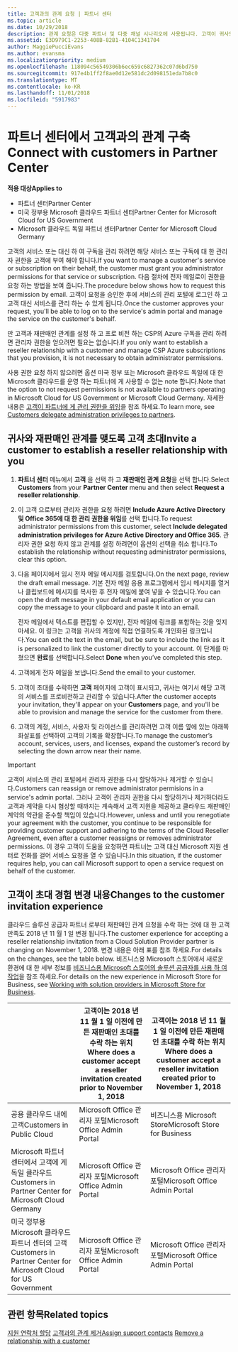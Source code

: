 ```yaml
---
title: 고객과의 관계 요청 | 파트너 센터
ms.topic: article
ms.date: 10/29/2018
description: 관계 요청은 다중 파트너 및 다중 채널 시나리오에 사용됩니다. 고객이 귀사의 위임된 관리자 권한을 제거했기 때문에 귀사에서 프로비전 또는 지원을 제공하려면 위임된 관리자 권한을 복원해야 하는 경우에도 유용합니다.
ms.assetid: E3D979C1-2253-408B-82B1-4104C1341704
author: MaggiePucciEvans
ms.author: evansma
ms.localizationpriority: medium
ms.openlocfilehash: 118094c56549306b6ec659c6827362c07d6bd750
ms.sourcegitcommit: 917e4b1ff2f8ae0d12e581dc2d098151eda7b8c0
ms.translationtype: MT
ms.contentlocale: ko-KR
ms.lasthandoff: 11/01/2018
ms.locfileid: "5917983"
---
```

# <a name="connect-with-customers-in-partner-center"></a><span data-ttu-id="32ad9-104">파트너 센터에서 고객과의 관계 구축</span><span class="sxs-lookup"><span data-stu-id="32ad9-104">Connect with customers in Partner Center</span></span>

**<span data-ttu-id="32ad9-105">적용 대상</span><span class="sxs-lookup"><span data-stu-id="32ad9-105">Applies to</span></span>**

-  <span data-ttu-id="32ad9-106">파트너 센터</span><span class="sxs-lookup"><span data-stu-id="32ad9-106">Partner Center</span></span>
-  <span data-ttu-id="32ad9-107">미국 정부용 Microsoft 클라우드 파트너 센터</span><span class="sxs-lookup"><span data-stu-id="32ad9-107">Partner Center for Microsoft Cloud for US Government</span></span>
-  <span data-ttu-id="32ad9-108">Microsoft 클라우드 독일 파트너 센터</span><span class="sxs-lookup"><span data-stu-id="32ad9-108">Partner Center for Microsoft Cloud Germany</span></span>

<span data-ttu-id="32ad9-109">고객의 서비스 또는 대신 하 여 구독을 관리 하려면 해당 서비스 또는 구독에 대 한 관리자 권한을 고객에 부여 해야 합니다.</span><span class="sxs-lookup"><span data-stu-id="32ad9-109">If you want to manage a customer's service or subscription on their behalf, the customer must grant you administrator permissions for that service or subscription.</span></span> <span data-ttu-id="32ad9-110">다음 절차에 전자 메일로이 권한을 요청 하는 방법을 보여 줍니다.</span><span class="sxs-lookup"><span data-stu-id="32ad9-110">The procedure below shows how to request this permission by email.</span></span> <span data-ttu-id="32ad9-111">고객이 요청을 승인한 후에 서비스의 관리 포털에 로그인 하 고 고객 대신 서비스를 관리 하는 수 있게 됩니다.</span><span class="sxs-lookup"><span data-stu-id="32ad9-111">Once the customer approves your request, you'll be able to log on to the service's admin portal and manage the service on the customer's behalf.</span></span> 

<span data-ttu-id="32ad9-112">만 고객과 재판매인 관계를 설정 하 고 프로 비전 하는 CSP의 Azure 구독을 관리 하려면 관리자 권한을 얻으려면 필요는 없습니다.</span><span class="sxs-lookup"><span data-stu-id="32ad9-112">If you only want to establish a reseller relationship with a customer and manage CSP Azure subscriptions that you provision, it is not necessary to obtain administrator permissions.</span></span>

<span data-ttu-id="32ad9-113">사용 권한 요청 하지 않으려면 옵션 미국 정부 또는 Microsoft 클라우드 독일에 대 한 Microsoft 클라우드를 운영 하는 파트너에 게 사용할 수 없는 note 합니다.</span><span class="sxs-lookup"><span data-stu-id="32ad9-113">Note that the option to not request permissions is not available to partners operating in Microsoft Cloud for US Government or Microsoft Cloud Germany.</span></span> <span data-ttu-id="32ad9-114">자세한 내용은 [고객이 파트너에 게 관리 권한을 위임](https://docs.microsoft.com/en-us/partner-center/customers_revoke_admin_privileges)을 참조 하세요.</span><span class="sxs-lookup"><span data-stu-id="32ad9-114">To learn more, see [Customers delegate administration privileges to partners](https://docs.microsoft.com/en-us/partner-center/customers_revoke_admin_privileges).</span></span>


## <a name="invite-a-customer-to-establish-a-reseller-relationship-with-you"></a><span data-ttu-id="32ad9-115">귀사와 재판매인 관계를 맺도록 고객 초대</span><span class="sxs-lookup"><span data-stu-id="32ad9-115">Invite a customer to establish a reseller relationship with you</span></span>

1.  <span data-ttu-id="32ad9-116">**파트너 센터** 메뉴에서 **고객** 을 선택 하 고 **재판매인 관계 요청**을 선택 합니다.</span><span class="sxs-lookup"><span data-stu-id="32ad9-116">Select **Customers** from your **Partner Center** menu and then select **Request a reseller relationship**.</span></span>

2.  <span data-ttu-id="32ad9-117">이 고객 으로부터 관리자 권한을 요청 하려면 **Include Azure Active Directory 및 Office 365에 대 한 관리 권한을 위임**를 선택 합니다.</span><span class="sxs-lookup"><span data-stu-id="32ad9-117">To request administrator permissions from this customer, select **Include delegated administration privileges for Azure Active Directory and Office 365**.</span></span> <span data-ttu-id="32ad9-118">관리자 권한 요청 하지 않고 관계를 설정 하려면이 옵션의 선택을 취소 합니다.</span><span class="sxs-lookup"><span data-stu-id="32ad9-118">To establish the relationship without requesting administrator permissions, clear this option.</span></span> 

3.  <span data-ttu-id="32ad9-119">다음 페이지에서 임시 전자 메일 메시지를 검토합니다.</span><span class="sxs-lookup"><span data-stu-id="32ad9-119">On the next page, review the draft email message.</span></span> <span data-ttu-id="32ad9-120">기본 전자 메일 응용 프로그램에서 임시 메시지를 열거나 클립보드에 메시지를 복사한 후 전자 메일에 붙여 넣을 수 있습니다.</span><span class="sxs-lookup"><span data-stu-id="32ad9-120">You can open the draft message in your default email application or you can copy the message to your clipboard and paste it into an email.</span></span> 

    <span data-ttu-id="32ad9-121">전자 메일에서 텍스트를 편집할 수 있지만, 전자 메일에 링크를 포함하는 것을 잊지 마세요. 이 링크는 고객을 귀사의 계정에 직접 연결하도록 개인화된 링크입니다.</span><span class="sxs-lookup"><span data-stu-id="32ad9-121">You can edit the text in the email, but be sure to include the link as it is personalized to link the customer directly to your account.</span></span> <span data-ttu-id="32ad9-122">이 단계를 마쳤으면 **완료**를 선택합니다.</span><span class="sxs-lookup"><span data-stu-id="32ad9-122">Select **Done** when you’ve completed this step.</span></span>

3.  <span data-ttu-id="32ad9-123">고객에게 전자 메일을 보냅니다.</span><span class="sxs-lookup"><span data-stu-id="32ad9-123">Send the email to your customer.</span></span>

5.  <span data-ttu-id="32ad9-124">고객이 초대를 수락하면 **고객** 페이지에 고객이 표시되고, 귀사는 여기서 해당 고객의 서비스를 프로비전하고 관리할 수 있습니다.</span><span class="sxs-lookup"><span data-stu-id="32ad9-124">After the customer accepts your invitation, they'll appear on your **Customers** page, and you'll be able to provision and manage the service for the customer from there.</span></span>

 
6.  <span data-ttu-id="32ad9-125">고객의 계정, 서비스, 사용자 및 라이선스를 관리하려면 고객 이름 옆에 있는 아래쪽 화살표를 선택하여 고객의 기록을 확장합니다.</span><span class="sxs-lookup"><span data-stu-id="32ad9-125">To manage the customer’s account, services, users, and licenses, expand the customer’s record by selecting the down arrow near their name.</span></span>


> [!IMPORTANT]  
> <span data-ttu-id="32ad9-126">고객이 서비스의 관리 포털에서 관리자 권한을 다시 할당하거나 제거할 수 있습니다.</span><span class="sxs-lookup"><span data-stu-id="32ad9-126">Customers can reassign or remove administrator permisions in a service's admin portal.</span></span> <span data-ttu-id="32ad9-127">그러나 고객이 관리자 권한을 다시 할당하거나 제거하더라도 고객과 계약을 다시 협상할 때까지는 계속해서 고객 지원을 제공하고 클라우드 재판매인 계약의 약관을 준수할 책임이 있습니다.</span><span class="sxs-lookup"><span data-stu-id="32ad9-127">However, unless and until you renegotiate your agreement with the customer, you continue to be responsible for providing customer support and adhering to the terms of the Cloud Reseller Agreement, even after a customer reassigns or removes administrator permissions.</span></span> <span data-ttu-id="32ad9-128">이 경우 고객이 도움을 요청하면 파트너는 고객 대신 Microsoft 지원 센터로 전화를 걸어 서비스 요청을 열 수 있습니다.</span><span class="sxs-lookup"><span data-stu-id="32ad9-128">In this situation, if the customer requires help, you can call Microsoft support to open a service request on behalf of the customer.</span></span>

## <a name="changes-to-the-customer-invitation-experience"></a><span data-ttu-id="32ad9-129">고객이 초대 경험 변경 내용</span><span class="sxs-lookup"><span data-stu-id="32ad9-129">Changes to the customer invitation experience</span></span>
<span data-ttu-id="32ad9-130">클라우드 솔루션 공급자 파트너 로부터 재판매인 관계 요청을 수락 하는 것에 대 한 고객 만족도 2018 년 11 월 1 일 변경 됩니다.</span><span class="sxs-lookup"><span data-stu-id="32ad9-130">The customer experience for accepting a reseller relationship invitation from a Cloud Solution Provider partner is changing on November 1, 2018.</span></span> <span data-ttu-id="32ad9-131">변경 내용은 아래 표를 참조 하세요.</span><span class="sxs-lookup"><span data-stu-id="32ad9-131">For details on the changes, see the table below.</span></span> <span data-ttu-id="32ad9-132">비즈니스용 Microsoft 스토어에서 새로운 환경에 대 한 세부 정보를 [비즈니스용 Microsoft 스토어의 솔루션 공급자를 사용 하 여 작업](https://docs.microsoft.com/en-us/microsoft-store/work-with-partner-microsoft-store-business)을 참조 하세요.</span><span class="sxs-lookup"><span data-stu-id="32ad9-132">For details on the new experience in Microsoft Store for Business, see [Working with solution providers in Microsoft Store for Business](https://docs.microsoft.com/en-us/microsoft-store/work-with-partner-microsoft-store-business).</span></span>

|  | <span data-ttu-id="32ad9-133">고객이는 2018 년 11 월 1 일 이전에 만든 재판매인 초대를 수락 하는 위치</span><span class="sxs-lookup"><span data-stu-id="32ad9-133">Where does a customer accept a reseller invitation created prior to November 1, 2018</span></span> | <span data-ttu-id="32ad9-134">고객이는 2018 년 11 월 1 일 이전에 만든 재판매인 초대를 수락 하는 위치</span><span class="sxs-lookup"><span data-stu-id="32ad9-134">Where does a customer accept a reseller invitation created prior to November 1, 2018</span></span> |
|---------|---------|---------
| <span data-ttu-id="32ad9-135">공용 클라우드 내에 고객</span><span class="sxs-lookup"><span data-stu-id="32ad9-135">Customers in Public Cloud</span></span> | <span data-ttu-id="32ad9-136">Microsoft Office 관리자 포털</span><span class="sxs-lookup"><span data-stu-id="32ad9-136">Microsoft Office Admin Portal</span></span> | <span data-ttu-id="32ad9-137">비즈니스용 Microsoft Store</span><span class="sxs-lookup"><span data-stu-id="32ad9-137">Microsoft Store for Business</span></span> |
| <span data-ttu-id="32ad9-138">Microsoft 파트너 센터에서 고객에 게 독일 클라우드</span><span class="sxs-lookup"><span data-stu-id="32ad9-138">Customers in Partner Center for Microsoft Cloud Germany</span></span> | <span data-ttu-id="32ad9-139">Microsoft Office 관리자 포털</span><span class="sxs-lookup"><span data-stu-id="32ad9-139">Microsoft Office Admin Portal</span></span> | <span data-ttu-id="32ad9-140">Microsoft Office 관리자 포털</span><span class="sxs-lookup"><span data-stu-id="32ad9-140">Microsoft Office Admin Portal</span></span> |
| <span data-ttu-id="32ad9-141">미국 정부용 Microsoft 클라우드 파트너 센터의 고객</span><span class="sxs-lookup"><span data-stu-id="32ad9-141">Customers in Partner Center for Microsoft Cloud for US Government</span></span> | <span data-ttu-id="32ad9-142">Microsoft Office 관리자 포털</span><span class="sxs-lookup"><span data-stu-id="32ad9-142">Microsoft Office Admin Portal</span></span> | <span data-ttu-id="32ad9-143">Microsoft Office 관리자 포털</span><span class="sxs-lookup"><span data-stu-id="32ad9-143">Microsoft Office Admin Portal</span></span> |


## <a name="related-topics"></a><span data-ttu-id="32ad9-144">관련 항목</span><span class="sxs-lookup"><span data-stu-id="32ad9-144">Related topics</span></span>

<span data-ttu-id="32ad9-145">[지원 연락처 할당](assign-support-contacts.md)
[고객과의 관계 제거](remove-a-relationship.md)</span><span class="sxs-lookup"><span data-stu-id="32ad9-145">[Assign support contacts](assign-support-contacts.md)
[Remove a relationship with a customer](remove-a-relationship.md)</span></span>
